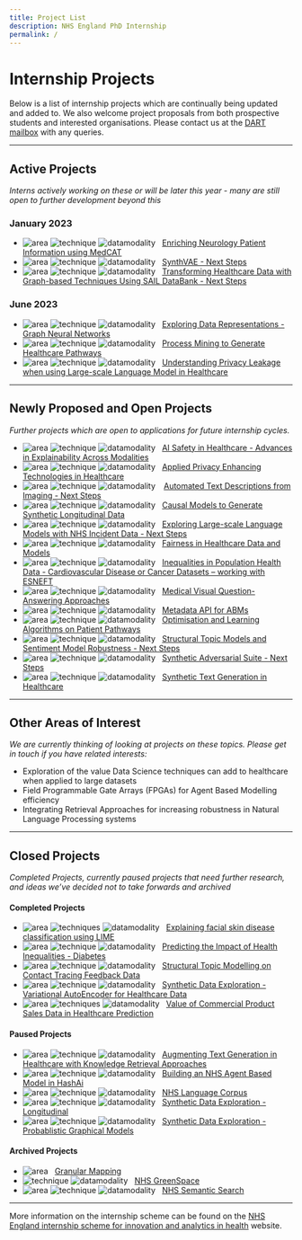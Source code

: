 ```yaml
---
title: Project List
description: NHS England PhD Internship
permalink: /
---
```


# Internship Projects

Below is a list of internship projects which are continually being updated and added to. We also welcome project proposals from both prospective students and interested organisations.  Please contact us at the [DART mailbox](england.tdau@nhs.net) with any queries.

---
## Active Projects
*Interns actively working on these or will be later this year - many are still open to further development beyond this*

### January 2023

- ![area](https://img.shields.io/badge/NLP-yellow)
![technique](https://img.shields.io/badge/CogStack-lightgrey)
![datamodality](https://img.shields.io/badge/TextData-9cf) &nbsp; [Enriching Neurology Patient Information using MedCAT](https://nhsx.github.io/nhsx-internship-projects/enriching-neurology-information-medcat/)
- ![area](https://img.shields.io/badge/Synthetic-brightgreen)
![technique](https://img.shields.io/badge/VAE-lightgrey)
![datamodality](https://img.shields.io/badge/TabularData-green) &nbsp; [SynthVAE - Next Steps](https://nhsx.github.io/nhsx-internship-projects/synthvae-extension/)
- ![area](https://img.shields.io/badge/Graphs-yellowgreen)
![technique](https://img.shields.io/badge/Hypergraphs-lightgrey)
![datamodality](https://img.shields.io/badge/TabularData-green) &nbsp; 
[Transforming Healthcare Data with Graph-based Techniques Using SAIL DataBank - Next Steps](https://nhsx.github.io/nhsx-internship-projects/transforming-healthcare-data-graph-based-sail-update/)

### June 2023

- ![area](https://img.shields.io/badge/Graphs-yellowgreen)
![technique](https://img.shields.io/badge/GNNs-lightgrey)
![datamodality](https://img.shields.io/badge/MultiModalData-blueviolet) &nbsp; [Exploring Data Representations - Graph Neural Networks](https://nhsx.github.io/nhsx-internship-projects/exploring-data-representations-gnn/)
- ![area](https://img.shields.io/badge/Simulation-darkblue)
![technique](https://img.shields.io/badge/ProcessMining-lightgrey)
![datamodality](https://img.shields.io/badge/TabularData-green)  &nbsp; [Process Mining to Generate Healthcare Pathways](https://nhsx.github.io/nhsx-internship-projects/process-mining-generate-pathways/)
- ![area](https://img.shields.io/badge/NLP-yellow)
![technique](https://img.shields.io/badge/Memorisation-lightgrey)
![datamodality](https://img.shields.io/badge/MultiModalData-blueviolet)  &nbsp; [Understanding Privacy Leakage when using Large-scale Language Model in Healthcare](https://nhsx.github.io/nhsx-internship-projects/language-model-privacy-leakage/)

---

## Newly Proposed and Open Projects
*Further projects which are open to applications for future internship cycles.*

- ![area](https://img.shields.io/badge/Explainability-orange)
![technique](https://img.shields.io/badge/XAI-lightgrey)
![datamodality](https://img.shields.io/badge/MultiModalData-blueviolet) &nbsp; [AI Safety in Healthcare - Advances in Explainability Across Modalities](https://nhsx.github.io/nhsx-internship-projects/advances-modalities-explainability/)
- ![area](https://img.shields.io/badge/PETs-red)
![technique](https://img.shields.io/badge/HomomorphicEncryption-lightgrey)
![datamodality](https://img.shields.io/badge/TabularData-green) &nbsp; [Applied Privacy Enhancing Technologies in Healthcare](https://nhsx.github.io/nhsx-internship-projects/pets-in-healthcare/)
- ![area](https://img.shields.io/badge/NLP-yellow)
![technique](https://img.shields.io/badge/Embeddings-lightgrey)
![datamodality](https://img.shields.io/badge/MultiModalData-blueviolet) &ensp; [Automated Text Descriptions from Imaging - Next Steps](https://nhsx.github.io/nhsx-internship-projects/text-description-imaging/)
- ![area](https://img.shields.io/badge/Synthetic-brightgreen)
![technique](https://img.shields.io/badge/DAGs-lightgrey)
![datamodality](https://img.shields.io/badge/TabularData-green) &nbsp; [Causal Models to Generate Synthetic Longitudinal Data](https://nhsx.github.io/nhsx-internship-projects/causal-models-synthetic-longitudinal/)
- ![area](https://img.shields.io/badge/NLP-yellow)
![technique](https://img.shields.io/badge/Embeddings-lightgrey)
![datamodality](https://img.shields.io/badge/TextData-9cf) &nbsp; [Exploring Large-scale Language Models with NHS Incident Data - Next Steps](https://nhsx.github.io/nhsx-internship-projects/incident-language-model-update/)
- ![area](https://img.shields.io/badge/Explainability-orange)
![technique](https://img.shields.io/badge/Equity-lightgrey)
![datamodality](https://img.shields.io/badge/TabularData-green) &nbsp; [Fairness in Healthcare Data and Models](https://nhsx.github.io/nhsx-internship-projects/fairness-measures/)
- ![area](https://img.shields.io/badge/MachineLearning-blue)
![technique](https://img.shields.io/badge/UnspervisedClassification-lightgrey)
![datamodality](https://img.shields.io/badge/TabularData-green) &nbsp; [Inequalities in Population Health Data - Cardiovascular Disease or Cancer Datasets – working with ESNEFT](https://nhsx.github.io/nhsx-internship-projects/inequalities-population-health-esneft/)
- ![area](https://img.shields.io/badge/NLP-yellow)
![technique](https://img.shields.io/badge/VQA-lightgrey)
![datamodality](https://img.shields.io/badge/MultiModalData-blueviolet) &nbsp;  [Medical Visual Question-Answering Approaches](https://nhsx.github.io/nhsx-internship-projects/visual-question-answer/)
- ![area](https://img.shields.io/badge/Simulation-darkblue)
![technique](https://img.shields.io/badge/ABM-lightgrey)
![datamodality](https://img.shields.io/badge/MultiModalData-blueviolet) &nbsp;  [Metadata API for ABMs](https://nhsx.github.io/nhsx-internship-projects/metadata-api-abm/)
- ![area](https://img.shields.io/badge/Synthetic-brightgreen)
![technique](https://img.shields.io/badge/QLearning-lightgrey)
![datamodality](https://img.shields.io/badge/TabularData-green) &nbsp; [Optimisation and Learning Algorithms on Patient Pathways](https://nhsx.github.io/nhsx-internship-projects/synthea-learning/)
- ![area](https://img.shields.io/badge/NLP-yellow)
![technique](https://img.shields.io/badge/STM-lightgrey)
![datamodality](https://img.shields.io/badge/TextData-9cf) &nbsp; [Structural Topic Models and Sentiment Model Robustness - Next Steps](https://nhsx.github.io/nhsx-internship-projects/stm-sentiment-robustness/)
- ![area](https://img.shields.io/badge/Synthetic-brightgreen)
![technique](https://img.shields.io/badge/ShadowModels-lightgrey)
![datamodality](https://img.shields.io/badge/TabularData-green) &nbsp; [Synthetic Adversarial Suite - Next Steps](https://nhsx.github.io/nhsx-internship-projects/synthetic-adversarial-suite/)
- ![area](https://img.shields.io/badge/NLP-yellow)
![technique](https://img.shields.io/badge/SyntheticGeneration-lightgrey)
![datamodality](https://img.shields.io/badge/TextData-9cf) &nbsp; [Synthetic Text Generation in Healthcare](https://nhsx.github.io/nhsx-internship-projects/synthetic-data-exploration-text/)

---

## Other Areas of Interest
*We are currently thinking of looking at projects on these topics.  Please get in touch if you have related interests:*

- Exploration of the value Data Science techniques can add to healthcare when applied to large datasets
- Field Programmable Gate Arrays (FPGAs) for Agent Based Modelling efficiency
- Integrating Retrieval Approaches for increasing robustness in Natural Language Processing systems

---
## Closed Projects
*Completed Projects, currently paused projects that need further research, and ideas we’ve decided not to take forwards and archived*

#### Completed Projects

- ![area](https://img.shields.io/badge/Explainability-orange)
![techniques](https://img.shields.io/badge/LIME-lightgrey)
![datamodality](https://img.shields.io/badge/Images-ff69b4) &nbsp; [Explaining facial skin disease classification using LIME](https://nhsx.github.io/nhsx-internship-projects/explaining-classification-using-lime/)
- ![area](https://img.shields.io/badge/MachineLearning-blue)
![technique](https://img.shields.io/badge/UnspervisedClassification-lightgrey)
![datamodality](https://img.shields.io/badge/TabularData-green) &nbsp; [Predicting the Impact of Health Inequalities - Diabetes](https://nhsx.github.io/nhsx-internship-projects/population-health-and-inequalities/)
- ![area](https://img.shields.io/badge/NLP-yellow)
![technique](https://img.shields.io/badge/STM-lightgrey)
![datamodality](https://img.shields.io/badge/TextData-9cf) &nbsp; [Structural Topic Modelling on Contact Tracing Feedback Data](https://nhsx.github.io/nhsx-internship-projects/structural-topic-modelling-contact-tracing-feedback)
- ![area](https://img.shields.io/badge/Synthetic-brightgreen)
![technique](https://img.shields.io/badge/VAE-lightgrey)
![datamodality](https://img.shields.io/badge/TabularData-green) &nbsp; [Synthetic Data Exploration - Variational AutoEncoder for Healthcare Data](https://nhsx.github.io/nhsx-internship-projects/synthetic-data-exploration-vae/)
- ![area](https://img.shields.io/badge/MachineLearning-blue)
![techniques](https://img.shields.io/badge/ModelClassReliance-lightgrey)
![datamodality](https://img.shields.io/badge/TabularData-green) &nbsp;  [Value of Commercial Product Sales Data in Healthcare Prediction](https://nhsx.github.io/nhsx-internship-projects/commercial-data-healthcare-predictions/)

#### Paused Projects

- ![area](https://img.shields.io/badge/NLP-yellow)
![technique](https://img.shields.io/badge/GenerativeLanguage-lightgrey)
![datamodality](https://img.shields.io/badge/TextData-9cf) &nbsp; [Augmenting Text Generation in Healthcare with Knowledge Retrieval Approaches](https://nhsx.github.io/nhsx-internship-projects/text-generation-knowledge-retreival/)
- ![area](https://img.shields.io/badge/Simulation-darkblue)
![technique](https://img.shields.io/badge/ABM-lightgrey)
![datamodality](https://img.shields.io/badge/TabularData-green) &nbsp; [Building an NHS Agent Based Model in HashAi](https://nhsx.github.io/nhsx-internship-projects/agent-based-model-hash-ai/)
- ![area](https://img.shields.io/badge/NLP-yellow)
![technique](https://img.shields.io/badge/Curation-lightgrey)
![datamodality](https://img.shields.io/badge/TextData-9cf) &nbsp; [NHS Language Corpus](https://nhsx.github.io/nhsx-internship-projects/nhs-language-corpus/)
- ![area](https://img.shields.io/badge/Synthetic-brightgreen)
![technique](https://img.shields.io/badge/Simulation-lightgrey)
![datamodality](https://img.shields.io/badge/TabularData-green) &nbsp; [Synthetic Data Exploration - Longitudinal](https://nhsx.github.io/nhsx-internship-projects/synthetic-data-exploration-longitudinal/)
- ![area](https://img.shields.io/badge/Synthetic-brightgreen)
![technique](https://img.shields.io/badge/BayesianNetworks-lightgrey)
![datamodality](https://img.shields.io/badge/TabularData-green) &nbsp; [Synthetic Data Exploration - Probablistic Graphical Models](https://nhsx.github.io/nhsx-internship-projects/synthetic-data-exploration-probablistic-graphical-models/)

#### Archived Projects

- ![area](https://img.shields.io/badge/Geospatial-blue) &nbsp; [Granular Mapping](https://nhsx.github.io/nhsx-internship-projects/granular-mapping/)
- ![technique](https://img.shields.io/badge/ImageSegmentation-lightgrey)
![datamodality](https://img.shields.io/badge/Images-ff69b4) &nbsp;  [NHS GreenSpace](https://nhsx.github.io/nhsx-internship-projects/nhs-greenspace/)
- ![area](https://img.shields.io/badge/NLP-yellow)
![technique](https://img.shields.io/badge/SematicSearch-lightgrey)
![datamodality](https://img.shields.io/badge/MultiModalData-blueviolet) &nbsp; [NHS Semantic Search](https://nhsx.github.io/nhsx-internship-projects/nhs-semantic-search/)

---
More information on the internship scheme can be found on the [NHS England internship scheme for innovation and analytics in health](https://www.nhsx.nhs.uk/key-tools-and-info/nhsx-analytics-unit/nhsx-internship-scheme-innovation-and-analytics-health/) website.

